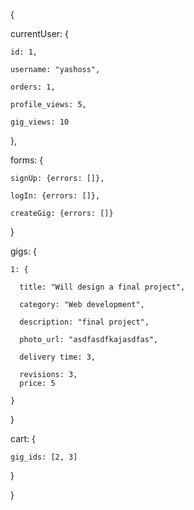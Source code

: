 {

  currentUser: {

    id: 1,

    username: "yashoss",

    orders: 1,

    profile_views: 5,

    gig_views: 10

  },

  forms: {

    signUp: {errors: []},

    logIn: {errors: []},

    createGig: {errors: []}

  }

  gigs: {

    1: {

      title: "Will design a final project",

      category: "Web development",

      description: "final project",

      photo_url: "asdfasdfkajasdfas",

      delivery time: 3,

      revisions: 3,
      price: 5

    }

  }

  cart: {

    gig_ids: [2, 3]

  }

}
